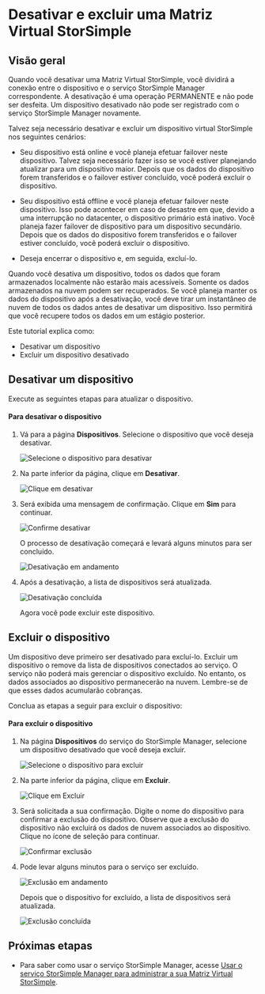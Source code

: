 <properties 
   pageTitle="Desativar e excluir uma Matriz Virtual StorSimple | Microsoft Azure"
   description="Descreve como remover o dispositivo StorSimple do serviço primeiro desativando-o e então excluindo-o."
   services="storsimple"
   documentationCenter=""
   authors="alkohli"
   manager="carmonm"
   editor="" />
<tags 
   ms.service="storsimple"
   ms.devlang="na"
   ms.topic="article"
   ms.tgt_pltfrm="na"
   ms.workload="na"
   ms.date="06/20/2016"
   ms.author="alkohli" />

# Desativar e excluir uma Matriz Virtual StorSimple

## Visão geral

Quando você desativar uma Matriz Virtual StorSimple, você dividirá a conexão entre o dispositivo e o serviço StorSimple Manager correspondente. A desativação é uma operação PERMANENTE e não pode ser desfeita. Um dispositivo desativado não pode ser registrado com o serviço StorSimple Manager novamente.

Talvez seja necessário desativar e excluir um dispositivo virtual StorSimple nos seguintes cenários:


- Seu dispositivo está online e você planeja efetuar failover neste dispositivo. Talvez seja necessário fazer isso se você estiver planejando atualizar para um dispositivo maior. Depois que os dados do dispositivo forem transferidos e o failover estiver concluído, você poderá excluir o dispositivo.

- Seu dispositivo está offline e você planeja efetuar failover neste dispositivo. Isso pode acontecer em caso de desastre em que, devido a uma interrupção no datacenter, o dispositivo primário está inativo. Você planeja fazer failover de dispositivo para um dispositivo secundário. Depois que os dados do dispositivo forem transferidos e o failover estiver concluído, você poderá excluir o dispositivo.

- Deseja encerrar o dispositivo e, em seguida, excluí-lo.
 

Quando você desativa um dispositivo, todos os dados que foram armazenados localmente não estarão mais acessíveis. Somente os dados armazenados na nuvem podem ser recuperados. Se você planeja manter os dados do dispositivo após a desativação, você deve tirar um instantâneo de nuvem de todos os dados antes de desativar um dispositivo. Isso permitirá que você recupere todos os dados em um estágio posterior.


Este tutorial explica como:

- Desativar um dispositivo 
- Excluir um dispositivo desativado


## Desativar um dispositivo

Execute as seguintes etapas para atualizar o dispositivo.

#### Para desativar o dispositivo   

1. Vá para a página **Dispositivos**. Selecione o dispositivo que você deseja desativar.

	![Selecione o dispositivo para desativar](./media/storsimple-ova-deactivate-and-delete-device/deactivate1m.png)

3. Na parte inferior da página, clique em **Desativar**.

	![Clique em desativar](./media/storsimple-ova-deactivate-and-delete-device/deactivate2m.png)

4. Será exibida uma mensagem de confirmação. Clique em **Sim** para continuar.

	![Confirme desativar](./media/storsimple-ova-deactivate-and-delete-device/deactivate3m.png)

	O processo de desativação começará e levará alguns minutos para ser concluído.

	![Desativação em andamento](./media/storsimple-ova-deactivate-and-delete-device/deactivate4m.png)

3. Após a desativação, a lista de dispositivos será atualizada.

	![Desativação concluída](./media/storsimple-ova-deactivate-and-delete-device/deactivate5m.png)

	Agora você pode excluir este dispositivo.

## Excluir o dispositivo

Um dispositivo deve primeiro ser desativado para excluí-lo. Excluir um dispositivo o remove da lista de dispositivos conectados ao serviço. O serviço não poderá mais gerenciar o dispositivo excluído. No entanto, os dados associados ao dispositivo permanecerão na nuvem. Lembre-se de que esses dados acumularão cobranças.

Conclua as etapas a seguir para excluir o dispositivo:

#### Para excluir o dispositivo 

 1. Na página **Dispositivos** do serviço do StorSimple Manager, selecione um dispositivo desativado que você deseja excluir.

	![Selecione o dispositivo para excluir](./media/storsimple-ova-deactivate-and-delete-device/deactivate5m.png)

 2. Na parte inferior da página, clique em **Excluir**.
 
	![Clique em Excluir](./media/storsimple-ova-deactivate-and-delete-device/deactivate6m.png)

 3. Será solicitada a sua confirmação. Digite o nome do dispositivo para confirmar a exclusão do dispositivo. Observe que a exclusão do dispositivo não excluirá os dados de nuvem associados ao dispositivo. Clique no ícone de seleção para continuar.
 
	![Confirmar exclusão](./media/storsimple-ova-deactivate-and-delete-device/deactivate7m.png)

 5. Pode levar alguns minutos para o serviço ser excluído.

	![Exclusão em andamento](./media/storsimple-ova-deactivate-and-delete-device/deactivate8m.png)

 	Depois que o dispositivo for excluído, a lista de dispositivos será atualizada.

	![Exclusão concluída](./media/storsimple-ova-deactivate-and-delete-device/deactivate9m.png)


## Próximas etapas

- Para saber como usar o serviço StorSimple Manager, acesse [Usar o serviço StorSimple Manager para administrar a sua Matriz Virtual StorSimple](storsimple-ova-manager-service-administration.md). 

<!---HONumber=AcomDC_0622_2016-->